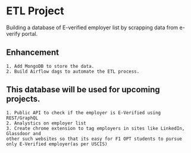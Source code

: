 # ETL Project
  Building a database of E-verified employer list by scrapping data from e-verify portal. 
  ## Enhancement
    1. Add MongoDB to store the data.
    2. Build Airflow dags to automate the ETL process. 
    
  ## This database will be used for upcoming projects. 
    1. Public API to check if the employer is E-Verified using REST/GraphQL
    2. Analystics on employer list
    3. Create chrome extension to tag employers in sites like LinkedIn, Glassdoor and 
    other such websites so that its easy for F1 OPT students to pursue only E-Verified employer(as per USCIS)
